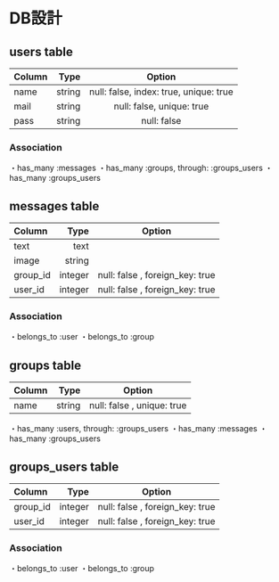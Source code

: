 # DB設計

## users table
|Column |Type   |Option                                 |
|:------|------:|:-------------------------------------:|
|name   |string |null: false, index: true, unique: true |
|mail   |string |null: false, unique: true              |
|pass   |string |null: false                            |
### Association
・has_many :messages
・has_many :groups, through: :groups_users
・has_many :groups_users

## messages table
|Column   |Type     |Option                                       |
|:--------|--------:|:-------------------------------------------:|
|text     |text     |                                             |
|image    |string   |                                             |
|group_id |integer  |null: false , foreign_key: true              |
|user_id  |integer  |null: false , foreign_key: true              |
### Association
・belongs_to :user
・belongs_to :group

## groups table
|Column     |Type     |Option                                       |
|:----------|--------:|:-------------------------------------------:|
|name       |string   |null: false , unique: true                   |
・has_many :users, through: :groups_users
・has_many :messages 
・has_many :groups_users


## groups_users table
|Column   |Type     |Option                                       |
|:--------|--------:|:-------------------------------------------:|
|group_id |integer  |null: false , foreign_key: true              |
|user_id  |integer  |null: false , foreign_key: true              |
### Association
・belongs_to :user
・belongs_to :group

